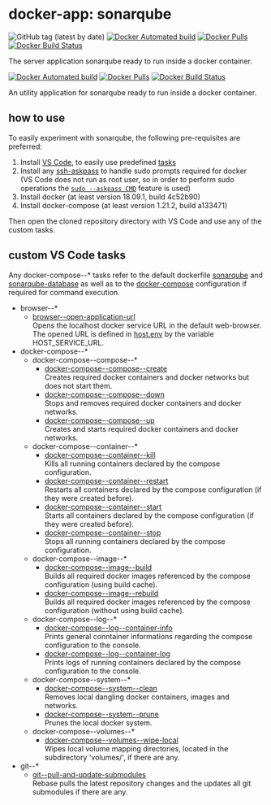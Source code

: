 # docker-app: sonarqube

![GitHub tag (latest by date)](https://img.shields.io/github/tag-date/talsen-team/docker-app--sonarqube.svg?style=for-the-badge)
[![Docker Automated build](https://img.shields.io/docker/cloud/automated/talsenteam/docker-sonarqube.svg?style=for-the-badge)](//hub.docker.com/r/talsenteam/docker-sonarqube/)
[![Docker Pulls](https://img.shields.io/docker/pulls/talsenteam/docker-sonarqube.svg?style=for-the-badge)](//hub.docker.com/r/talsenteam/docker-sonarqube/)
[![Docker Build Status](https://img.shields.io/docker/cloud/build/talsenteam/docker-sonarqube.svg?style=for-the-badge)](//hub.docker.com/r/talsenteam/docker-sonarqube/)

The server application sonarqube ready to run inside a docker container.

[![Docker Automated build](https://img.shields.io/docker/cloud/automated/talsenteam/docker-sonarqube-database.svg?style=for-the-badge)](//hub.docker.com/r/talsenteam/docker-sonarqube-database/)
[![Docker Pulls](https://img.shields.io/docker/pulls/talsenteam/docker-sonarqube-database.svg?style=for-the-badge)](//hub.docker.com/r/talsenteam/docker-sonarqube-database/)
[![Docker Build Status](https://img.shields.io/docker/cloud/build/talsenteam/docker-sonarqube-database.svg?style=for-the-badge)](//hub.docker.com/r/talsenteam/docker-sonarqube-database/)

An utility application for sonarqube ready to run inside a docker container.

## how to use

To easily experiment with sonarqube, the following pre-requisites are preferred:

1. Install [VS Code](//code.visualstudio.com/), to easily use predefined [tasks](.vscode/tasks.json)
2. Install any [ssh-askpass](//man.openbsd.org/ssh-askpass.1) to handle sudo prompts required for docker  
   (VS Code does not run as root user, so in order to perform sudo operations the [`sudo --askpass CMD`](//github.com/talsen-team/docker-util--bash-util/blob/master/elevate.sh) feature is used)
3. Install docker (at least version 18.09.1, build 4c52b90)
4. Install docker-compose (at least version 1.21.2, build a133471)

Then open the cloned repository directory with VS Code and use any of the custom tasks.

## custom VS Code tasks

Any docker-compose--* tasks refer to the default dockerfile [sonarqube](docker/server--sonarqube/default.docker) and [sonarqube-database](docker/server--sonarqube-database/default.docker) as well as to the [docker-compose](docker-compose/server--sonarqube/default.docker-compose) configuration if required for command execution.

- browser--*
  - [browser--open-application-url](//github.com/talsen-team/docker-util--bash-commands/blob/master/browser--open-application-url.sh)  
    Opens the localhost docker service URL in the default web-browser. The opened URL is defined in [host.env](host.env) by the variable HOST_SERVICE_URL.
- docker-compose--*
  - docker-compose--compose--*
    - [docker-compose--compose--create](//github.com/talsen-team/docker-util--bash-commands/blob/master/docker-compose--compose--create.sh)  
      Creates required docker containers and docker networks but does not start them.
    - [docker-compose--compose--down](//github.com/talsen-team/docker-util--bash-commands/blob/master/docker-compose--compose--down.sh)  
      Stops and removes required docker containers and docker networks.
    - [docker-compose--compose--up](//github.com/talsen-team/docker-util--bash-commands/blob/master/docker-compose--compose--up.sh)  
      Creates and starts required docker containers and docker networks.
  - docker-compose--container--*
    - [docker-compose--container--kill](//github.com/talsen-team/docker-util--bash-commands/blob/master/docker-compose--container--kill.sh)  
      Kills all running containers declared by the compose configuration.
    - [docker-compose--container--restart](//github.com/talsen-team/docker-util--bash-commands/blob/master/docker-compose--container--restart.sh)  
      Restarts all containers declared by the compose configuration (if they were created before).
    - [docker-compose--container--start](//github.com/talsen-team/docker-util--bash-commands/blob/master/docker-compose--container--start.sh)  
      Starts all containers declared by the compose configuration (if they were created before).
    - [docker-compose--container--stop](//github.com/talsen-team/docker-util--bash-commands/blob/master/docker-compose--container--stop.sh)  
      Stops all running containers declared by the compose configuration.
  - docker-compose--image--*
    - [docker-compose--image--build](//github.com/talsen-team/docker-util--bash-commands/blob/master/docker-compose--image--build.sh)  
      Builds all required docker images referenced by the compose configuration (using build cache).
    - [docker-compose--image--rebuild](//github.com/talsen-team/docker-util--bash-commands/blob/master/docker-compose--image--rebuild.sh)  
      Builds all required docker images referenced by the compose configuration (without using build cache).
  - docker-compose--log--*
    - [docker-compose--log--container-info](//github.com/talsen-team/docker-util--bash-commands/blob/master/docker-compose--log--container-info.sh)  
      Prints general conntainer informations regarding the compose configuration to the console.
    - [docker-compose--log--container-log](//github.com/talsen-team/docker-util--bash-commands/blob/master/docker-compose--log--container-log.sh)  
      Prints logs of running containers declared by the compose configuration to the console.
  - docker-compose--system--*
    - [docker-compose--system--clean](//github.com/talsen-team/docker-util--bash-commands/blob/master/docker-compose--system--clean.sh)  
      Removes local dangling docker containers, images and networks.
    - [docker-compose--system--prune](//github.com/talsen-team/docker-util--bash-commands/blob/master/docker-compose--system--prune.sh)  
      Prunes the local docker system.
  - docker-compose--volumes--*
    - [docker-compose--volumes--wipe-local](//github.com/talsen-team/docker-util--bash-commands/blob/master/docker-compose--volumes--wipe-local.sh)  
      Wipes local volume mapping directories, located in the subdirectory 'volumes/', if there are any.
- git--*
  - [git--pull-and-update-submodules](//github.com/talsen-team/docker-util--bash-commands/blob/master/git--pull-and-update-submodules.sh)  
    Rebase pulls the latest repository changes and the updates all git submodules if there are any.
